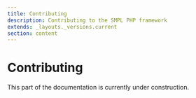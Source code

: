 ```yaml
---
title: Contributing
description: Contributing to the SMPL PHP framework
extends: _layouts._versions.current
section: content
---
```


# Contributing

This part of the documentation is currently under construction.
